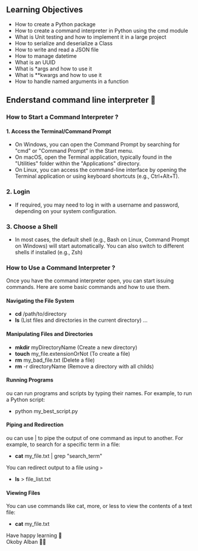 ## Learning Objectives

- How to create a Python package
- How to create a command interpreter in Python using the cmd module
- What is Unit testing and how to implement it in a large project
- How to serialize and deserialize a Class
- How to write and read a JSON file
- How to manage datetime
- What is an UUID
- What is *args and how to use it
- What is **kwargs and how to use it
- How to handle named arguments in a function

## Enderstand command line interpreter 🤔

### How to Start a Command Interpreter ?

#### 1. Access the Terminal/Command Prompt
- On Windows, you can open the Command Prompt by searching for "cmd" or "Command Prompt" in the Start menu.
- On macOS, open the Terminal application, typically found in the "Utilities" folder within the "Applications" directory.
- On Linux, you can access the command-line interface by opening the Terminal application or using keyboard shortcuts (e.g., Ctrl+Alt+T). 

### 2. Login
- If required, you may need to log in with a username and password, depending on your system configuration.

### 3. Choose a Shell
- In most cases, the default shell (e.g., Bash on Linux, Command Prompt on Windows) will start automatically. You can also switch to different shells if installed (e.g., Zsh)

### How to Use a Command Interpreter ?
Once you have the command interpreter open, you can start issuing commands. Here are some basic commands and how to use them.

#### Navigating the File System
- **cd** /path/to/directory
- **ls** (List files and directories in the current directory) 
...
#### Manipulating Files and Directories
- **mkdir** myDirectoryName (Create a new directory)
- **touch** my_file.extensionOrNot (To create a file)
- **rm** my_bad_file.txt (Delete a file)
- **rm** -r directoryName (Remove a directory with all childs)
 
#### Running Programs
ou can run programs and scripts by typing their names. For example, to run a Python script:
- python my_best_script.py

#### Piping and Redirection
ou can use | to pipe the output of one command as input to another. For example, to search for a specific term in a file:
- **cat** my_file.txt | grep "search_term"

You can redirect output to a file using `>`
- **ls** > file_list.txt

#### Viewing Files
You can use commands like cat, more, or less to view the contents of a text file:
- **cat** my_file.txt


Have happy learning 🚀 <br>
Okoby Alban 🐱‍👤
